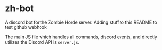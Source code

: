 # zh-bot
A discord bot for the Zombie Horde server.
Adding stuff to this README to test github webhook

The main JS file which handles all commands, discord events, and directly utilizes the Discord API is `server.js`.